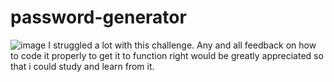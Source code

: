 # password-generator
![image](https://user-images.githubusercontent.com/73302123/99211042-9b52e700-2784-11eb-88d7-6a8e49adf16c.png)
I struggled a lot with this challenge. Any and all feedback on how to code it properly to get it to function right would be greatly appreciated so that i could study and learn from it. 

